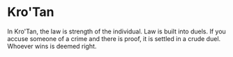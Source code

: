 <!-- wiki-header-section:start -->
# Kro'Tan

<!-- wiki-header-section:end -->

<!-- not-for-live-publishing:start -->
<!-- obsidian-pull:start -->
In Kro'Tan, the law is strength of the individual. Law is built into duels. If you accuse someone of a crime and there is proof, it is settled in a crude duel. Whoever wins is deemed right.
<!-- obsidian-pull:end -->
<!-- not-for-live-publishing:end -->